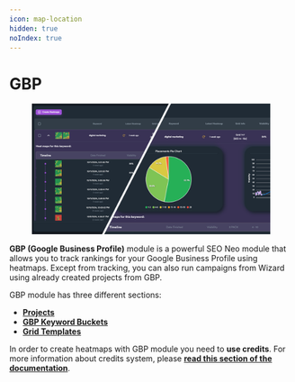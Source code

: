 ```yaml
---
icon: map-location
hidden: true
noIndex: true
---
```


# GBP

<figure><img src="../../.gitbook/assets/heatmaps feature.png" alt=""><figcaption></figcaption></figure>

**GBP (Google Business Profile)** module is a powerful SEO Neo module that allows you to track rankings for your Google Business Profile using heatmaps. Except from tracking, you can also run campaigns from Wizard using already created projects from GBP.



GBP module has three different sections:

* [**Projects**](projects.md)
* [**GBP Keyword Buckets**](gbp-keyword-buckets/)
* [**Grid Templat**](grid-templates.md)[**es**](grid-templates.md)

In order to create heatmaps with GBP module you need to **use credits**. For more information about credits system, please [**read this section of the documentation**](../credit-system.md).


